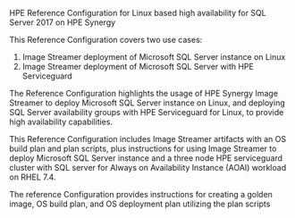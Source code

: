 HPE Reference Configuration for Linux based high availability for SQL Server 2017 on HPE Synergy

This Reference Configuration covers two use cases:
1) Image Streamer deployment of Microsoft SQL Server instance on Linux
2) Image Streamer deployment of Microsoft SQL Server with HPE Serviceguard 

The Reference Configuration highlights the usage of HPE Synergy Image Streamer to deploy Microsoft SQL Server instance on Linux, and deploying SQL Server availability groups with HPE Serviceguard for Linux, to provide high availability capabilities.

This Reference Configuration includes Image Streamer artifacts with an OS build plan and plan scripts, plus instructions for using Image Streamer to deploy Microsoft SQL Server instance and a three node HPE serviceguard cluster with SQL server for Always on Availability Instance (AOAI) workload on RHEL 7.4.

The reference Configuration provides instructions for creating a golden image, OS build plan, and OS deployment plan utilizing the plan scripts
